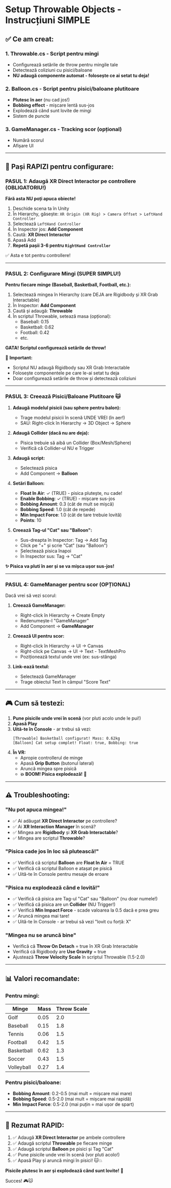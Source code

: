 # Setup Throwable Objects - Instrucțiuni SIMPLE

## ✅ Ce am creat:

### 1. **Throwable.cs** - Script pentru mingi
- Configurează setările de throw pentru mingile tale
- Detectează coliziuni cu pisici/baloane
- **NU adaugă componente automat - folosește ce ai setat tu deja!**

### 2. **Balloon.cs** - Script pentru pisici/baloane plutitoare
- **Plutesc în aer** (nu cad jos!)
- **Bobbing effect** - mișcare lentă sus-jos
- Explodează când sunt lovite de mingi
- Sistem de puncte

### 3. **GameManager.cs** - Tracking scor (opțional)
- Numără scorul
- Afișare UI

---

## 🚀 Pași RAPIZI pentru configurare:

### PASUL 1: Adaugă XR Direct Interactor pe controllere (OBLIGATORIU!)

**Fără asta NU poți apuca obiecte!**

1. Deschide scena ta în Unity
2. În Hierarchy, găsește: `XR Origin (XR Rig) > Camera Offset > LeftHand Controller`
3. Selectează `LeftHand Controller`
4. În Inspector jos: **Add Component**
5. Caută: **XR Direct Interactor**
6. Apasă Add
7. **Repetă pașii 3-6 pentru `RightHand Controller`**

✅ Asta e tot pentru controllere!

---

### PASUL 2: Configurare Mingi (SUPER SIMPLU!)

**Pentru fiecare minge (Baseball, Basketball, Football, etc.):**

1. Selectează mingea în Hierarchy (care DEJA are Rigidbody și XR Grab Interactable)
2. În Inspector: **Add Component**
3. Caută și adaugă: **Throwable**
4. În scriptul Throwable, setează masa (opțional):
   - Baseball: 0.15
   - Basketball: 0.62
   - Football: 0.42
   - etc.

**GATA! Scriptul configurează setările de throw!**

📝 **Important:**
- Scriptul NU adaugă Rigidbody sau XR Grab Interactable
- Folosește componentele pe care le-ai setat tu deja
- Doar configurează setările de throw și detectează coliziuni

---

### PASUL 3: Creează Pisici/Baloane Plutitoare 🐱

1. **Adaugă modelul pisicii (sau sphere pentru balon):**
   - Trage modelul pisicii în scenă UNDE VREI (în aer!)
   - SAU: Right-click în Hierarchy → 3D Object → Sphere

2. **Adaugă Collider (dacă nu are deja):**
   - Pisica trebuie să aibă un Collider (Box/Mesh/Sphere)
   - Verifică că Collider-ul NU e Trigger

3. **Adaugă script:**
   - Selectează pisica
   - Add Component → **Balloon**

4. **Setări Balloon:**
   - **Float In Air**: ✓ (TRUE) - pisica plutește, nu cade!
   - **Enable Bobbing**: ✓ (TRUE) - mișcare sus-jos
   - **Bobbing Amount**: 0.3 (cât de mult se mișcă)
   - **Bobbing Speed**: 1.0 (cât de repede)
   - **Min Impact Force**: 1.0 (cât de tare trebuie lovită)
   - **Points**: 10

5. **Creează Tag-ul "Cat" sau "Balloon":**
   - Sus-dreapta în Inspector: Tag → Add Tag
   - Click pe "+" și scrie "Cat" (sau "Balloon")
   - Selectează pisica înapoi
   - În Inspector sus: Tag → "Cat"

**✨ Pisica va pluti în aer și se va mișca ușor sus-jos!**

---

### PASUL 4: GameManager pentru scor (OPȚIONAL)

Dacă vrei să vezi scorul:

1. **Creează GameManager:**
   - Right-click în Hierarchy → Create Empty
   - Redenumește-l "GameManager"
   - Add Component → **GameManager**

2. **Creează UI pentru scor:**
   - Right-click în Hierarchy → UI → Canvas
   - Right-click pe Canvas → UI → Text - TextMeshPro
   - Poziționează textul unde vrei (ex: sus-stânga)

3. **Link-ează textul:**
   - Selectează GameManager
   - Trage obiectul Text în câmpul "Score Text"

---

## 🎮 Cum să testezi:

1. **Pune pisicile unde vrei în scenă** (vor pluti acolo unde le pui!)
2. **Apasă Play**
3. **Uită-te în Console** - ar trebui să vezi:
   ```
   [Throwable] Basketball configurat! Mass: 0.62kg
   [Balloon] Cat setup complet! Float: true, Bobbing: true
   ```
4. **În VR:**
   - Apropie controllerul de minge
   - Apasă **Grip Button** (butonul lateral)
   - Aruncă mingea spre pisică
   - **💥 BOOM! Pisica explodează!** 🎉

---

## ⚠️ Troubleshooting:

### "Nu pot apuca mingea!"
- ✅ Ai adăugat **XR Direct Interactor** pe controllere?
- ✅ Ai **XR Interaction Manager** în scenă?
- ✅ Mingea are **Rigidbody** și **XR Grab Interactable**?
- ✅ Mingea are scriptul **Throwable**?

### "Pisica cade jos în loc să plutească!"
- ✅ Verifică că scriptul **Balloon** are **Float In Air** = TRUE
- ✅ Verifică că scriptul Balloon e atașat pe pisică
- ✅ Uită-te în Console pentru mesaje de eroare

### "Pisica nu explodează când e lovită!"
- ✅ Verifică că pisica are Tag-ul "Cat" sau "Balloon" (nu doar numele!)
- ✅ Verifică că pisica are un **Collider** (NU Trigger!)
- ✅ Verifică **Min Impact Force** - scade valoarea la 0.5 dacă e prea greu
- ✅ Aruncă mingea mai tare!
- ✅ Uită-te în Console - ar trebui să vezi "lovit cu forță: X"

### "Mingea nu se aruncă bine"
- Verifică că **Throw On Detach** = true în XR Grab Interactable
- Verifică că Rigidbody are **Use Gravity** = true
- Ajustează **Throw Velocity Scale** în scriptul Throwable (1.5-2.0)

---

## 📊 Valori recomandate:

### Pentru mingi:
| Minge       | Mass | Throw Scale |
|-------------|------|-------------|
| Golf        | 0.05 | 2.0         |
| Baseball    | 0.15 | 1.8         |
| Tennis      | 0.06 | 1.5         |
| Football    | 0.42 | 1.5         |
| Basketball  | 0.62 | 1.3         |
| Soccer      | 0.43 | 1.5         |
| Volleyball  | 0.27 | 1.4         |

### Pentru pisici/baloane:
- **Bobbing Amount**: 0.2-0.5 (mai mult = mișcare mai mare)
- **Bobbing Speed**: 0.5-2.0 (mai mult = mișcare mai rapidă)
- **Min Impact Force**: 0.5-2.0 (mai puțin = mai ușor de spart)

---

## 🎯 Rezumat RAPID:

1. ✅ Adaugă **XR Direct Interactor** pe ambele controllere
2. ✅ Adaugă scriptul **Throwable** pe fiecare minge
3. ✅ Adaugă scriptul **Balloon** pe pisici și Tag "Cat"
4. ✅ Pune pisicile unde vrei în scenă (vor pluti acolo!)
5. ✅ Apasă Play și aruncă mingi în pisici! 🐱💥

**Pisicile plutesc în aer și explodează când sunt lovite!** 🚀

Succes! 🎮🐱
